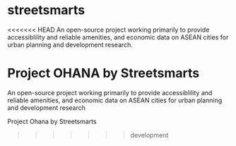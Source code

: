 # streetsmarts
<<<<<<< HEAD
An open-source project working primarily to provide accessiblility and reliable amenities, and economic data on ASEAN cities for urban planning and development research.

Project OHANA by Streetsmarts
=======
An open-source project working primarily to provide accessiblility and reliable amenities, and economic data on ASEAN cities for urban planning and development research

Project Ohana by Streetsmarts
>>>>>>> development
